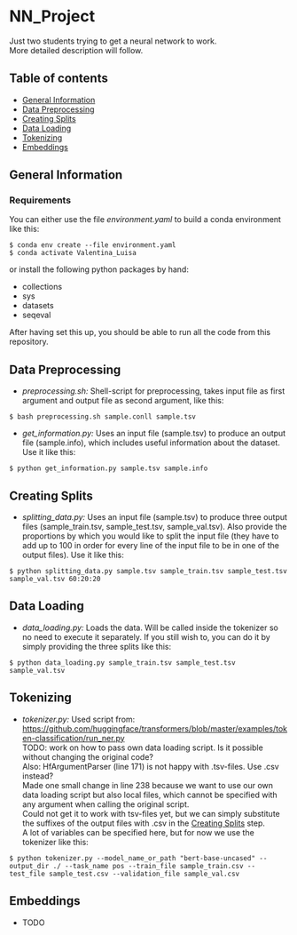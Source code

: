 # NN_Project
Just two students trying to get a neural network to work.<br>
More detailed description will follow.

## Table of contents
* [General Information](#general-information)
* [Data Preprocessing](#data-preprocessing)
* [Creating Splits](#creating-splits)
* [Data Loading](#data-loading)
* [Tokenizing](#tokenizing)
* [Embeddings](#embeddings)

## General Information
### Requirements
You can either use the file *environment.yaml* to build a conda environment like this:
```
$ conda env create --file environment.yaml
$ conda activate Valentina_Luisa
```
or install the following python packages by hand:
* collections
* sys
* datasets
* seqeval

After having set this up, you should be able to run all the code from this repository.

## Data Preprocessing
* *preprocessing.sh:* Shell-script for preprocessing, takes input file as first argument and output file as second argument, like this:
```
$ bash preprocessing.sh sample.conll sample.tsv
```
* *get_information.py:* Uses an input file (sample.tsv) to produce an output file (sample.info), which includes useful information about the dataset.
Use it like this:
```
$ python get_information.py sample.tsv sample.info
```

## Creating Splits
* *splitting_data.py:* Uses an input file (sample.tsv) to produce three output files (sample_train.tsv, sample_test.tsv, sample_val.tsv).
Also provide the proportions by which you would like to split the input file (they have to add up to 100 in order for every line of the input file to be in one of the output files).
Use it like this:
```
$ python splitting_data.py sample.tsv sample_train.tsv sample_test.tsv sample_val.tsv 60:20:20
```


## Data Loading
* *data_loading.py:* Loads the data. Will be called inside the tokenizer so no need to execute it separately.
If you still wish to, you can do it  by simply providing the three splits like this:
```
$ python data_loading.py sample_train.tsv sample_test.tsv sample_val.tsv
```

## Tokenizing
* *tokenizer.py:* Used script from:
https://github.com/huggingface/transformers/blob/master/examples/token-classification/run_ner.py <br> 
TODO: work on how to pass own data loading script. Is it possible without changing the original code?<br>
Also: HfArgumentParser (line 171) is not happy with .tsv-files. Use .csv instead?<br>
Made one small change in line 238 because we want to use our own data loading script but also local files,
which cannot be specified with any argument when calling the original script. <br>
Could not get it to work with tsv-files yet, but we can simply substitute the suffixes of the output files with .csv in the [Creating Splits](#creating-splits) step.<br>
A lot of variables can be specified here, but for now we use the tokenizer like this:
```
$ python tokenizer.py --model_name_or_path "bert-base-uncased" --output_dir ./ --task_name pos --train_file sample_train.csv --test_file sample_test.csv --validation_file sample_val.csv
```
## Embeddings
* TODO